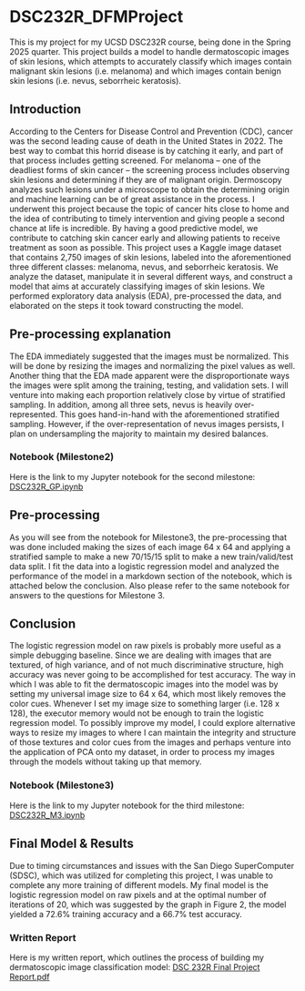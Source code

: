 # DSC232R_DFMProject
This is my project for my UCSD DSC232R course, being done in the Spring 2025 quarter. This project builds a model to handle dermatoscopic images of skin lesions, which attempts to accurately classify which images contain malignant skin lesions (i.e. melanoma) and which images contain benign skin lesions (i.e. nevus, seborrheic keratosis).

## Introduction
According to the Centers for Disease Control and Prevention (CDC), cancer was the second leading cause of death in the United States in 2022. The best way to combat this horrid disease is by catching it early, and part of that process includes getting screened. For melanoma – one of the deadliest forms of skin cancer – the screening process includes observing skin lesions and determining if they are of malignant origin. Dermoscopy analyzes such lesions under a microscope to obtain the determining origin and machine learning can be of great assistance in the process. I underwent this project because the topic of cancer hits close to home and the idea of contributing to timely intervention and giving people a second chance at life is incredible. By having a good predictive model, we contribute to catching skin cancer early and allowing patients to receive treatment as soon as possible. This project uses a Kaggle image dataset that contains 2,750 images of skin lesions, labeled into the aforementioned three different classes: melanoma, nevus, and seborrheic keratosis. We analyze the dataset, manipulate it in several different ways, and construct a model that aims at accurately classifying images of skin lesions. We performed exploratory data analysis (EDA), pre-processed the data, and elaborated on the steps it took toward constructing the model.

## Pre-processing explanation
The EDA immediately suggested that the images must be normalized. This will be done by resizing the images and normalizing the pixel values as well. Another thing that the EDA made apparent were the disproportionate ways the images were split among the training, testing, and validation sets. I will venture into making each proportion relatively close by virtue of stratified sampling. In addition, among all three sets, nevus is heavily over-represented. This goes hand-in-hand with the aforementioned stratified sampling. However, if the over-representation of nevus images persists, I plan on undersampling the majority to maintain my desired balances.

### Notebook (Milestone2)
Here is the link to my Jupyter notebook for the second milestone: [DSC232R_GP.ipynb](./DSC232R_GP.ipynb)

## Pre-processing
As you will see from the notebook for Milestone3, the pre-processing that was done included making the sizes of each image 64 x 64 and applying a stratified sample to make a new 70/15/15 split to make a new train/valid/test data split. I fit the data into a logistic regression model and analyzed the performance of the model in a markdown section of the notebook, which is attached below the conclusion. Also please refer to the same notebook for answers to the questions for Milestone 3.

## Conclusion
The logistic regression model on raw pixels is probably more useful as a simple debugging baseline. Since we are dealing with images that are textured, of high variance, and of not much discriminative structure, high accuracy was never going to be accomplished for test accuracy. The way in which I was able to fit the dermatoscopic images into the model was by setting my universal image size to 64 x 64, which most likely removes the color cues. Whenever I set my image size to something larger (i.e. 128 x 128), the executor memory would not be enough to train the logistic regression model. To possibly improve my model, I could explore alternative ways to resize my images to where I can maintain the integrity and structure of those textures and color cues from the images and perhaps venture into the application of PCA onto my dataset, in order to process my images through the models without taking up that memory.

### Notebook (Milestone3)
Here is the link to my Jupyter notebook for the third milestone: [DSC232R_M3.ipynb](./DSC232R_M3.ipynb)

## Final Model & Results
Due to timing circumstances and issues with the San Diego SuperComputer (SDSC), which was utilized for completing this project, I was unable to complete any more training of different models. My final model is the logistic regression model on raw pixels and at the optimal number of iterations of 20, which was suggested by the graph in Figure 2, the model yielded a 72.6% training accuracy and a 66.7% test accuracy. 

### Written Report
Here is my written report, which outlines the process of building my dermatoscopic image classification model: [DSC 232R Final Project Report.pdf](https://github.com/user-attachments/files/20648287/DSC.232R.Final.Project.Report.pdf)
